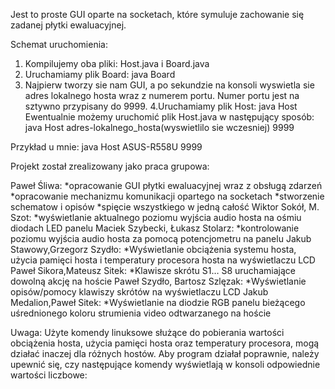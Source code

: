 Jest to proste GUI oparte na socketach, które symuluje zachowanie się zadanej płytki ewaluacyjnej.

Schemat uruchomienia:
1. Kompilujemy oba pliki: Host.java i Board.java
2. Uruchamiamy plik Board: java Board
3. Najpierw tworzy sie nam GUI, a po sekundzie na konsoli wyswietla sie adres lokalnego hosta wraz z numerem portu. Numer portu jest na sztywno przypisany do 9999.
4.Uruchamiamy plik Host: java Host
Ewentualnie możemy uruchomić plik Host.java w następujący sposób:
java Host adres-lokalnego_hosta(wyswietlilo sie wczesniej) 9999

Przykład u mnie:
java Host ASUS-R558U 9999

Projekt został zrealizowany jako praca grupowa:

Paweł Śliwa: 
					*opracowanie GUI płytki ewaluacyjnej wraz z obsługą zdarzeń
					*opracowanie mechanizmu komunikacji opartego na socketach
					*stworzenie schematow i opisów
					*spięcie wszystkiego w jedną całość
Wiktor Sokół, M. Szot:
					*wyświetlanie aktualnego poziomu wyjścia audio hosta na ośmiu diodach LED panelu
Maciek Szybecki, Łukasz Stolarz:
					*kontrolowanie poziomu wyjścia audio hosta za pomocą potencjometru na panelu
Jakub Stawowy,Grzegorz Szydło:
					*Wyświetlanie obciążenia systemu hosta, użycia pamięci hosta i  temperatury procesora hosta na wyświetlaczu LCD
Paweł Sikora,Mateusz Sitek:
					*Klawisze skrótu S1… S8 uruchamiające dowolną akcję na hoście 
Paweł Szydło, Bartosz Szlęzak:
					*Wyświetlanie opisów/pomocy klawiszy skrótów na wyświetlaczu LCD
Jakub Medalion,Paweł Sitek:
					*Wyświetlanie na diodzie RGB panelu bieżącego uśrednionego koloru strumienia video odtwarzanego na hoście
					
Uwaga:
Użyte komendy linuksowe służące do pobierania wartości obciążenia hosta, użycia pamięci hosta oraz temperatury procesora, mogą działać inaczej dla różnych hostów. Aby program działał poprawnie, należy upewnić się, czy następujące komendy wyświetlają w konsoli odpowiednie wartości liczbowe: